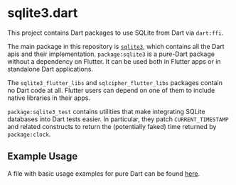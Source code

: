 # sqlite3.dart

This project contains Dart packages to use SQLite from Dart via `dart:ffi`.

The main package in this repository is [`sqlite3`](sqlite3), which contains all the Dart apis and their implementation.
`package:sqlite3` is a pure-Dart package without a dependency on Flutter.
It can be used both in Flutter apps or in standalone Dart applications.

The `sqlite3_flutter_libs` and `sqlcipher_flutter_libs` packages contain no Dart code at all. Flutter users can depend
on one of them to include native libraries in their apps.

`package:sqlite3_test` contains utilities that make integrating SQLite databases into Dart tests easier.
In particular, they patch `CURRENT_TIMESTAMP` and related constructs to return the (potentially faked) time
returned by `package:clock`.

## Example Usage

A file with basic usage examples for pure Dart can be found [here](sqlite3/example/main.dart).
